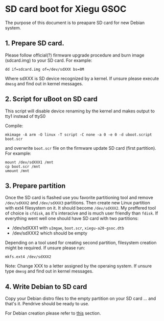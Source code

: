 # SD card boot for Xiegu GSOC

The purpose of this document is to preapare SD card for new Debian system.

## 1. Prepare SD card.

Please follow official(?) firmware upgrade procedure and burn image 
(sdcard.img) to your SD card. For example: 
```
dd if=sdcard.img of=/dev/sdXXX bs=8M

```
Where sdXXX is SD device recognized by a kernel. If unsure please execute
`dmesg` and find out in kernel messages.

## 2. Script for uBoot on SD card

This script will disable device renaming by the kernel and makes output 
to tty1 instead of ttyS0

Compile:
```
mkimage -A arm -O linux -T script -C none -a 0 -e 0 -d uboot.script boot.scr
```
and overwrite `boot.scr` file on the firmware update SD card (first partition).
For example:
```
mount /dev/sdXXX1 /mnt
cp boot.scr /mnt
umount /mnt
```

## 3. Prepare partition

Once the SD card is flashed use you favorite partitioning tool and remove 
`/dev/sdXXX2` and `/dev/sdXXX3` partitions. Then create new Linux partition 
with ext4 filesystem on it. It should become `/dev/sdXXX2`. My preffered tool 
of choice is `cfdisk`, as it's interacive and is much user friendly than 
`fdisk`. If everything went well one should have SD card with two partitions:
- /dev/sdXXX1 with `uImgae`, `boot.scr`, `xiegu-a20-gsoc.dtb` 
- /dev/sdXXX2 which should be empty

Depending on a tool used for creating second partition, filesystem creation 
might be required. If unsure please run:
```
mkfs.ext4 /dev/sdXXX2
```

Note: Change XXX to a letter assigned by the operaing system. If unsure 
type `dmesg` and find out in kernel messages. 

## 4. Write Debian to SD card

Copy your Debian distro files to the empty partition on your SD card 
... and that's it. Pendrive should be ready to use.

For Debian creation please refer to [this](../debian) section.
